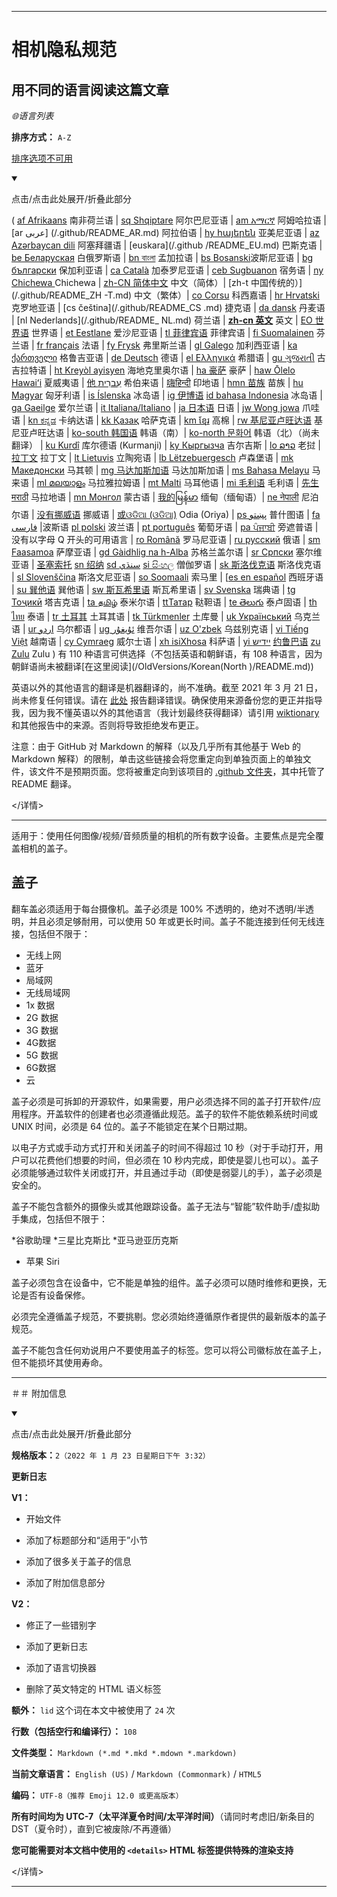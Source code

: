 
***

# 相机隐私规范

## 用不同的语言阅读这篇文章

_🌐语言列表_

**排序方式：** `A-Z`

[排序选项不可用](https://github.com/seanpm2001/Camera-privacy-specification/)

<details open><summary><p>点击/点击此处展开/折叠此部分</p></summary>

( [af Afrikaans](/.github/README_AF.md) 南非荷兰语 | [sq Shqiptare](/.github/README_SQ.md) 阿尔巴尼亚语 | [am አማርኛ](/.github/README_AM.md) 阿姆哈拉语 | [ar عربى] (/.github/README_AR.md) 阿拉伯语 | [hy հայերեն](/.github/README_HY.md) 亚美尼亚语 | [az Azərbaycan dili](/.github/README_AZ.md) 阿塞拜疆语 | [euskara](/.github /README_EU.md) 巴斯克语 | [be Беларуская](/.github/README_BE.md) 白俄罗斯语 | [bn বাংলা](/.github/README_BN.md) 孟加拉语 | [bs Bosanski](/.github/README_BS.md)波斯尼亚语 | [bg български](/.github/README_BG.md) 保加利亚语 | [ca Català](/.github/README_CA.md) 加泰罗尼亚语 | [ceb Sugbuanon](/.github/README_CEB.md) 宿务语 | [ny Chichewa ](/.github/README_NY.md) Chichewa | [zh-CN 简体中文](/.github/README_ZH-CN.md) 中文（简体）| [zh-t 中国传统的）](/.github/README_ZH -T.md) 中文（繁体）| [co Corsu](/.github/README_CO.md) 科西嘉语 | [hr Hrvatski](/.github/README_HR.md) 克罗地亚语 | [cs čeština](/.github/README_CS .md) 捷克语 | [da dansk](README_DA.md) 丹麦语 | [nl Nederlands](/.github/README_ NL.md) 荷兰语 | [**zh-cn 英文**](/.github/README.md) 英文 | [EO 世界语](/.github/README_EO.md) 世界语 | [et Eestlane](/.github/README_ET.md) 爱沙尼亚语 | [tl 菲律宾语](/.github/README_TL.md) 菲律宾语 | [fi Suomalainen](/.github/README_FI.md) 芬兰语 | [fr français](/.github/README_FR.md) 法语 | [fy Frysk](/.github/README_FY.md) 弗里斯兰语 | [gl Galego](/.github/README_GL.md) 加利西亚语 | [ka ქართველი](/.github/README_KA) 格鲁吉亚语 | [de Deutsch](/.github/README_DE.md) 德语 | [el Ελληνικά](/.github/README_EL.md) 希腊语 | [gu ગુજરાતી](/.github/README_GU.md) 古吉拉特语 | [ht Kreyòl ayisyen](/.github/README_HT.md) 海地克里奥尔语 | [ha 豪萨](/.github/README_HA.md) 豪萨 | [haw Ōlelo Hawaiʻi](/.github/README_HAW.md) 夏威夷语 | [他 עִברִית](/.github/README_HE.md) 希伯来语 | [嗨हिन्दी](/.github/README_HI.md) 印地语 | [hmn 苗族](/.github/README_HMN.md) 苗族 | [hu Magyar](/.github/README_HU.md) 匈牙利语 | [is Íslenska](/.github/README_IS.md) 冰岛语 | [ig 伊博语](/.github/README_IG.md) [id bahasa Indonesia](/.github/README_ID.md) 冰岛语 | [ga Gaeilge](/.github/README_GA.md) 爱尔兰语 | [it Italiana/Italiano](/.github/README_IT.md) | [ja 日本语](/.github/README_JA.md) 日语 | [jw Wong jowa](/.github/README_JW.md) 爪哇语 | [kn ಕನ್ನಡ](/.github/README_KN.md) 卡纳达语 | [kk Қазақ](/.github/README_KK.md) 哈萨克语 | [km ខ្មែរ](/.github/README_KM.md) 高棉 | [rw 基尼亚卢旺达语](/.github/README_RW.md) 基尼亚卢旺达语 | [ko-south 韩国语](/.github/README_KO_SOUTH.md) 韩语（南）| [ko-north 문화어](README_KO_NORTH.md) 韩语（北）（尚未翻译） | [ku Kurdî](/.github/README_KU.md) 库尔德语 (Kurmanji) | [ky Кыргызча](/.github/README_KY.md) 吉尔吉斯 | [lo ລາວ](/.github/README_LO.md) 老挝 | [拉丁文](/.github/README_LA.md) 拉丁文 | [lt Lietuvis](/.github/README_LT.md) 立陶宛语 | [lb Lëtzebuergesch](/.github/README_LB.md) 卢森堡语 | [mk Македонски](/.github/README_MK.md) 马其顿 | [mg 马达加斯加语](/.github/README_MG.md) 马达加斯加语 | [ms Bahasa Melayu](/.github/README_MS.md) 马来语 | [ml മലയാളം](/.github/README_ML.md) 马拉雅拉姆语 | [mt Malti](/.github/README_MT.md) 马耳他语 | [mi 毛利语](/.github/README_MI.md) 毛利语 | [先生मराठी](/.github/README_MR.md) 马拉地语 | [mn Монгол](/.github/README_MN.md) 蒙古语 | [我的မြန်မာ](/.github/README_MY.md) 缅甸（缅甸语）| [ne नेपाली](/.github/README_NE.md) 尼泊尔语 | [没有挪威语](/.github/README_NO.md) 挪威语 | [或ଓଡିଆ (ଓଡିଆ)](/.github/README_OR.md) Odia (Oriya) | [ps پښتو](/.github/README_PS.md) 普什图语 | [fa فارسی](/.github/README_FA.md) |波斯语 [pl polski](/.github/README_PL.md) 波兰语 | [pt português](/.github/README_PT.md) 葡萄牙语 | [pa ਪੰਜਾਬੀ](/.github/README_PA.md) 旁遮普语 |没有以字母 Q 开头的可用语言 | [ro Română](/.github/README_RO.md) 罗马尼亚语 | [ru русский](/.github/README_RU.md) 俄语 | [sm Faasamoa](/.github/README_SM.md) 萨摩亚语 | [gd Gàidhlig na h-Alba](/.github/README_GD.md) 苏格兰盖尔语 | [sr Српски](/.github/README_SR.md) 塞尔维亚语 | [圣塞索托](/.github/README_ST.md) [sn 绍纳](/.github/README_SN.md) [sd سنڌي](/.github/README_SD.md) [si සිංහල](/.github/README_SI.md) 僧伽罗语 | [sk 斯洛伐克语](/.github/README_SK.md) 斯洛伐克语 | [sl Slovenščina](/.github/README_SL.md) 斯洛文尼亚语 | [so Soomaali](/.github/README_SO.md) 索马里 | [[es en español](/.github/README_ES.md) 西班牙语 | [su 巽他语](/.github/README_SU.md) 巽他语 | [sw 斯瓦希里语](/.github/README_SW.md) 斯瓦希里语 | [sv Svenska](/.github/README_SV.md) 瑞典语 | [tg Тоҷикӣ](/.github/README_TG.md) 塔吉克语 | [ta தமிழ்](/.github/README_TA.md) 泰米尔语 | [ttТатар](/.github/README_TT.md) 鞑靼语 | [te తెలుగు](/.github/README_TE.md) 泰卢固语 | [th ไทย](/.github/README_TH.md) 泰语 | [tr 土耳其](/.github/README_TR.md) 土耳其语 | [tk Türkmenler](/.github/README_TK.md) 土库曼 | [uk Український](/.github/README_UK.md) 乌克兰语 | [ur اردو](/.github/README_UR.md) 乌尔都语 | [ug ئۇيغۇر](/.github/README_UG.md) 维吾尔语 | [uz O'zbek](/.github/README_UZ.md) 乌兹别克语 | [vi Tiếng Việt](/.github/README_VI.md) 越南语 | [cy Cymraeg](/.github/README_CY.md) 威尔士语 | [xh isiXhosa](/.github/README_XH.md) 科萨语 | [yi יידיש](/.github/README_YI.md) [约鲁巴语](/.github/README_YO.md) [zu Zulu](/.github/README_ZU.md) Zulu ) 有 110 种语言可供选择（不包括英语和朝鲜语，有 108 种语言，因为朝鲜语尚未被翻译[在这里阅读](/OldVersions/Korean(North )/README.md))

英语以外的其他语言的翻译是机器翻译的，尚不准确。截至 2021 年 3 月 21 日，尚未修复任何错误。请在 [此处](https://github.com/seanpm2001/SeansLifeArchive_Extras_Wikipedia/issues/) 报告翻译错误。确保使用来源备份您的更正并指导我，因为我不懂英语以外的其他语言（我计划最终获得翻译）请引用 [wiktionary](https://en.wiktionary.org) 和其他报告中的来源。否则将导致拒绝发布更正。

注意：由于 GitHub 对 Markdown 的解释（以及几乎所有其他基于 Web 的 Markdown 解释）的限制，单击这些链接会将您重定向到单独页面上的单独文件，该文件不是预期页面。您将被重定向到该项目的 [.github 文件夹](/.github/)，其中托管了 README 翻译。

</详情>

---

适用于：使用任何图像/视频/音频质量的相机的所有数字设备。主要焦点是完全覆盖相机的盖子。

## 盖子

翻车盖必须适用于每台摄像机。盖子必须是 100% 不透明的，绝对不透明/半透明，并且必须足够耐用，可以使用 50 年或更长时间。盖子不能连接到任何无线连接，包括但不限于：

- 无线上网
- 蓝牙
- 局域网
- 无线局域网
- 1x 数据
- 2G 数据
- 3G 数据
- 4G数据
- 5G 数据
- 6G数据
- 云

盖子必须是可拆卸的开源软件，如果需要，用户必须选择不同的盖子打开软件/应用程序。开盖软件的创建者也必须遵循此规范。盖子的软件不能依赖系统时间或 UNIX 时间，必须是 64 位的。盖子不能锁定在某个日期过期。

以电子方式或手动方式打开和关闭盖子的时间不得超过 10 秒（对于手动打开，用户可以花费他们想要的时间，但必须在 10 秒内完成，即使是婴儿也可以）。盖子必须能够通过软件关闭或打开，并且通过手动（即使是弱婴儿的手），盖子必须是安全的。

盖子不能包含额外的摄像头或其他跟踪设备。盖子无法与“智能”软件助手/虚拟助手集成，包括但不限于：

*谷歌助理
*三星比克斯比
*亚马逊亚历克斯
* 苹果 Siri

盖子必须包含在设备中，它不能是单独的组件。盖子必须可以随时维修和更换，无论是否有设备保修。

必须完全遵循盖子规范，不要挑剔。您必须始终遵循原作者提供的最新版本的盖子规范。

盖子不能包含任何劝说用户不要使用盖子的标签。您可以将公司徽标放在盖子上，但不能损坏其使用寿命。

***

＃＃ 附加信息

<details open><summary><p>点击/点击此处展开/折叠此部分</p></summary>

**规格版本：**`2（2022 年 1 月 23 日星期日下午 3:32）`

**更新日志**

**V1：**

- 开始文件

- 添加了标题部分和“适用于”小节

- 添加了很多关于盖子的信息

- 添加了附加信息部分

**V2：**

- 修正了一些错别字

- 添加了更新日志

- 添加了语言切换器

- 删除了英文特定的 HTML 语义标签

**额外：** `lid` 这个词在本文中被使用了 `24` 次

**行数（包括空行和编译行）：** `108`

**文件类型：** `Markdown (*.md *.mkd *.mdown *.markdown)`

**当前文章语言：** `English (US)` / `Markdown (Commonmark)` / `HTML5`

**编码：** `UTF-8（推荐 Emoji 12.0 或更高版本）`

**所有时间均为 UTC-7（太平洋夏令时间/太平洋时间）**（请同时考虑旧/新条目的 DST（夏令时），直到它被废除/不再遵循）

**您可能需要对本文档中使用的 `<details>` HTML 标签提供特殊的渲染支持**

</详情>

***
